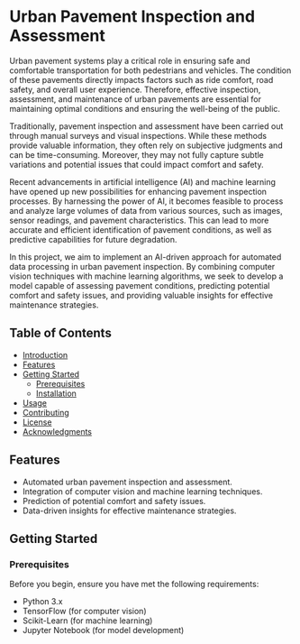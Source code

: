 # Urban Pavement Inspection and Assessment

Urban pavement systems play a critical role in ensuring safe and comfortable transportation for both pedestrians and vehicles. The condition of these pavements directly impacts factors such as ride comfort, road safety, and overall user experience. Therefore, effective inspection, assessment, and maintenance of urban pavements are essential for maintaining optimal conditions and ensuring the well-being of the public.

Traditionally, pavement inspection and assessment have been carried out through manual surveys and visual inspections. While these methods provide valuable information, they often rely on subjective judgments and can be time-consuming. Moreover, they may not fully capture subtle variations and potential issues that could impact comfort and safety.

Recent advancements in artificial intelligence (AI) and machine learning have opened up new possibilities for enhancing pavement inspection processes. By harnessing the power of AI, it becomes feasible to process and analyze large volumes of data from various sources, such as images, sensor readings, and pavement characteristics. This can lead to more accurate and efficient identification of pavement conditions, as well as predictive capabilities for future degradation.

In this project, we aim to implement an AI-driven approach for automated data processing in urban pavement inspection. By combining computer vision techniques with machine learning algorithms, we seek to develop a model capable of assessing pavement conditions, predicting potential comfort and safety issues, and providing valuable insights for effective maintenance strategies.

## Table of Contents

- [Introduction](#introduction)
- [Features](#features)
- [Getting Started](#getting-started)
  - [Prerequisites](#prerequisites)
  - [Installation](#installation)
- [Usage](#usage)
- [Contributing](#contributing)
- [License](#license)
- [Acknowledgments](#acknowledgments)

## Features

- Automated urban pavement inspection and assessment.
- Integration of computer vision and machine learning techniques.
- Prediction of potential comfort and safety issues.
- Data-driven insights for effective maintenance strategies.

## Getting Started

### Prerequisites

Before you begin, ensure you have met the following requirements:

- Python 3.x
- TensorFlow (for computer vision)
- Scikit-Learn (for machine learning)
- Jupyter Notebook (for model development)


